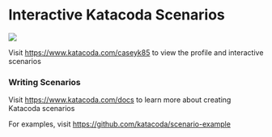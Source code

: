 # Interactive Katacoda Scenarios

[![](http://shields.katacoda.com/katacoda/caseyk85/count.svg)](https://www.katacoda.com/caseyk85 "Get your profile on Katacoda.com")

Visit https://www.katacoda.com/caseyk85 to view the profile and interactive scenarios

### Writing Scenarios
Visit https://www.katacoda.com/docs to learn more about creating Katacoda scenarios

For examples, visit https://github.com/katacoda/scenario-example
